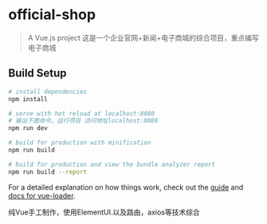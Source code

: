 # official-shop

> A Vue.js project
> 这是一个企业官网+新闻+电子商城的综合项目，重点编写电子商城

## Build Setup

``` bash
# install dependencies
npm install

# serve with hot reload at localhost:8080
# 输出下面命令，运行项目 访问地址localhost:8080
npm run dev

# build for production with minification
npm run build

# build for production and view the bundle analyzer report
npm run build --report
```

For a detailed explanation on how things work, check out the [guide](http://vuejs-templates.github.io/webpack/) and [docs for vue-loader](http://vuejs.github.io/vue-loader).

纯Vue手工制作，使用ElementUI.以及路由，axios等技术综合
